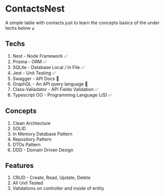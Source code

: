 # ContactsNest

A simple table with contacts just to learn the concepts basics of the under techs below ↙️

## Techs

1. Nest - Node Framework ✅
2. Prisma - ORM ✅
3. SQLite - Database Local / In File ✅
4. Jest - Unit Testing ✅
5. Swagger - API Docs 🚧
6. GraphQL - An API query language 🚧
7. Class-Valiadator - API Fields Validation ✅
8. Typescript OO - Programming Language (JS) ✅

## Concepts

1. Clean Archtecture
2. SOLID
3. In Memory Database Pattern
4. Repository Pattern
5. DTOs Pattern
6. DDD - Domain Driven Design

## Features

1. CRUD - Create, Read, Update, Delete
2. All Unit Tested
3. Validations on controller and inside of entity
